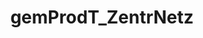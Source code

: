 ---
title: gemProdT_ZentrNetz
linkTitle: gemProdT_ZentrNetz
description: >
  Zentrales Netz der TI
---